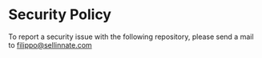 # Security Policy
To report a security issue with the following repository, please send a mail to filippo@sellinnate.com
